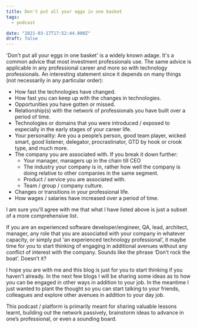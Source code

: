 ```yaml
---
title: Don't put all your eggs in one basket
tags:
  - podcast

date: "2021-03-17T17:52:44.000Z"
draft: false
---
```


'Don't put all your eggs in one basket' is a widely known adage. It's a common advice that most investment professionals use. The same advice is applicable in any professional career and more so with technology professionals. An interesting statement since it depends on many things (not necessarily in any particular order):

- How fast the technologies have changed.
- How fast you can keep up with the changes in technologies.
- Opportunities you have gotten or missed.
- Relationship(s) with the network of professionals you have built over a 
  period of time.
- Technologies or domains that you were introduced / exposed to especially in 
  the early stages of your career life.
- Your personality: Are you a people’s person, good team player, wicked 
  smart, good listener, delegator, procrastinator, GTD by hook or crook type, and much more. 
- The company you are associated with. If you break it down further:
    - Your manager, managers up in the chain till CEO
    - The industry your company is in, rather how well the company is doing 
      relative to other companies in the same segment.
    - Product / service you are associated with.
    - Team / group / company culture.
- Changes or transitions in your professional life.
- How wages / salaries have increased over a period of time.

I am sure you'll agree with me that what I have listed above is just a subset of a more comprehensive list.

If you are an experienced software developer/engineer, QA, lead, architect, 
manager, any role that you are associated with your company in whatever 
capacity, or simply put ‘an experienced technology professional’, it maybe time 
for you to start thinking of engaging in additional avenues without any conflict of interest with the company. Sounds like the phrase ‘Don’t rock the boat’. Doesn’t it?

I hope you are with me and this blog is just for you to start thinking if 
you haven't already. In the next few blogs I will be sharing some ideas as 
to how you can be engaged in other ways in addition to your job. In the 
meantime I just wanted to plant the thought so you can start talking to your friends, colleagues and explore other avenues in addition to your day job.

This podcast / platform is primarily meant for sharing valuable lessons learnt, building out the network passively, brainstorm ideas to advance in one’s professional, or even a sounding board.
